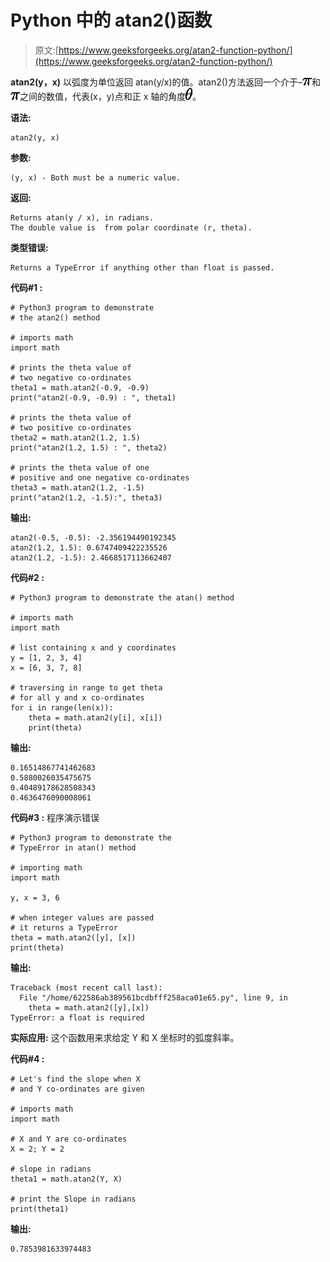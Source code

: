 # Python 中的 atan2()函数

> 原文:[https://www.geeksforgeeks.org/atan2-function-python/](https://www.geeksforgeeks.org/atan2-function-python/)

**atan2(y，x)** 以弧度为单位返回 atan(y/x)的值。atan2()方法返回一个介于–![\pi](img/e43e09d6003d9d39fa5266475445a72c.png "Rendered by QuickLaTeX.com")和![\pi](img/e43e09d6003d9d39fa5266475445a72c.png "Rendered by QuickLaTeX.com")之间的数值，代表(x，y)点和正 x 轴的角度![\theta](img/5a47c79344ecb82823a74b87e4a14bb8.png "Rendered by QuickLaTeX.com")。

**语法:**

```
atan2(y, x)
```

**参数:**

```
(y, x) - Both must be a numeric value.
```

**返回:**

```
Returns atan(y / x), in radians.
The double value is  from polar coordinate (r, theta). 
```

**类型错误:**

```
Returns a TypeError if anything other than float is passed. 
```

**代码#1 :**

```
# Python3 program to demonstrate
# the atan2() method 

# imports math 
import math

# prints the theta value of
# two negative co-ordinates 
theta1 = math.atan2(-0.9, -0.9) 
print("atan2(-0.9, -0.9) : ", theta1) 

# prints the theta value of
# two positive co-ordinates 
theta2 = math.atan2(1.2, 1.5) 
print("atan2(1.2, 1.5) : ", theta2) 

# prints the theta value of one
# positive and one negative co-ordinates 
theta3 = math.atan2(1.2, -1.5) 
print("atan2(1.2, -1.5):", theta3)
```

**输出:**

```
atan2(-0.5, -0.5): -2.356194490192345
atan2(1.2, 1.5): 0.6747409422235526
atan2(1.2, -1.5): 2.4668517113662407

```

**代码#2 :**

```
# Python3 program to demonstrate the atan() method 

# imports math 
import math

# list containing x and y coordinates 
y = [1, 2, 3, 4] 
x = [6, 3, 7, 8] 

# traversing in range to get theta 
# for all y and x co-ordinates 
for i in range(len(x)):
    theta = math.atan2(y[i], x[i]) 
    print(theta) 
```

**输出:**

```
0.16514867741462683
0.5880026035475675
0.40489178628508343
0.4636476090008061

```

**代码#3 :** 程序演示错误

```
# Python3 program to demonstrate the  
# TypeError in atan() method 

# importing math 
import math

y, x = 3, 6

# when integer values are passed 
# it returns a TypeError
theta = math.atan2([y], [x]) 
print(theta)
```

**输出:**

```
Traceback (most recent call last):
  File "/home/622586ab389561bcdbfff258aca01e65.py", line 9, in 
    theta = math.atan2([y],[x]) 
TypeError: a float is required

```

**实际应用:**
这个函数用来求给定 Y 和 X 坐标时的弧度斜率。

**代码#4 :**

```
# Let's find the slope when X
# and Y co-ordinates are given 

# imports math 
import math

# X and Y are co-ordinates
X = 2; Y = 2 

# slope in radians 
theta1 = math.atan2(Y, X) 

# print the Slope in radians
print(theta1)
```

**输出:**

```
0.7853981633974483

```